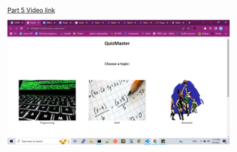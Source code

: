 [Part 5 Video link](https://www.loom.com/share/439d3524ce604467a33c83ff3da4cb5e)

![Start menu](2022-08-08.png)